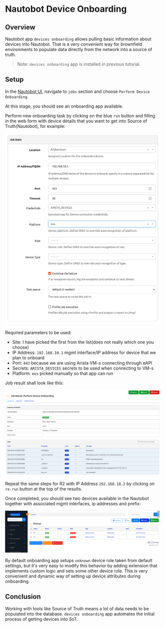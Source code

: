 # Nautobot Device Onboarding


## Overview

Nautobot app `devices onboarding` allows pulling basic information about devices into Nautobot.
That is a very convenient way for brownfield environments to populate data directly from the network into a source of truth.

> Note: `devices onboarding` app is installed in previous tutorial.

## Setup

In the [Nautobot UI](http://localhost:8080/), navigate to `jobs` section and choose `Perform Device Onboarding`. 

At this stage, you should see an onboarding app available.

Perform new onboarding task by clicking on the blue `run` button and filling in the web form with device details that you want to get into Source of Truth(Nautobot), for example:

![New Onboarding task](./images/onboarding_form.png)

Required parameters to be used:
- Site: I have picked the first from the list(does not really which one you choose)
- IP Address: `192.168.10.1` mgmt interface/IP address for device that we plan to onboard
- Port: `443` because we are using Arista VM-s connecting through eAPI
- Secrets: `ARISTA_DEVICES` secrets to be used when connecting to VM-s
- Platform: `eos` picked manually so that app can run


Job result shall look like this:

![Job result](./images/job_result.png)


Repeat the same steps for R2 with IP Address `192.168.10.2` by clicking on `re-run` button at the top of the results.

Once completed, you should see two devices available in the Nautobot together with associated mgmt interfaces, ip addresses and prefix:

![Onboarding devices](./images/onboarding_devices.png)

By default onboarding app setups `unknown` device role taken from default settings, but it's very easy to modify this behavior by adding extension that implements custom logic and sets some other device role. This is very convenient and dynamic way of setting up device attributes during onboarding.  


## Conclusion

Working with tools like Source of Truth means a lot of data needs to be populated into the database. `devices onboarding` app automates the initial process of getting devices into SoT.
